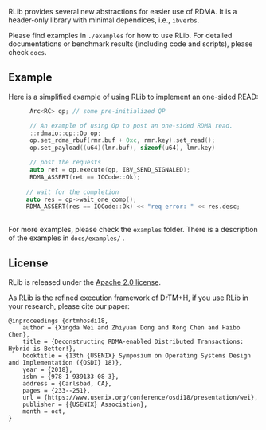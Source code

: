 RLib provides several new abstractions for easier use of RDMA.
It is a header-only library with minimal dependices, i.e., `ibverbs`. 

Please find examples in `./examples` for how to use RLib. 
For detailed documentations or benchmark results (including code and scripts),
please check `docs`. 

## Example

Here is a simplified example of using RLib to implement an one-sided READ:
```c++
      Arc<RC> qp; // some pre-initialized QP

      // An example of using Op to post an one-sided RDMA read.
      ::rdmaio::qp::Op op;
      op.set_rdma_rbuf(rmr.buf + 0xc, rmr.key).set_read();
      op.set_payload((u64)(lmr.buf), sizeof(u64), lmr.key)

      // post the requests
      auto ret = op.execute(qp, IBV_SEND_SIGNALED);
      RDMA_ASSERT(ret == IOCode::Ok);
    
     // wait for the completion
     auto res = qp->wait_one_comp();
     RDMA_ASSERT(res == IOCode::Ok) << "req error: " << res.desc;
     
```

For more examples, please check the `examples` folder. 
There is a description of the examples in `docs/examples/` .

## License

RLib is released under the [Apache 2.0 license](http://www.apache.org/licenses/LICENSE-2.0.html).

As RLib is the refined execution framework of DrTM+H,
if you use RLib in your research, please cite our paper:

    @inproceedings {drtmhosdi18,
        author = {Xingda Wei and Zhiyuan Dong and Rong Chen and Haibo Chen},
        title = {Deconstructing RDMA-enabled Distributed Transactions: Hybrid is Better!},
        booktitle = {13th {USENIX} Symposium on Operating Systems Design and Implementation ({OSDI} 18)},
        year = {2018},
        isbn = {978-1-939133-08-3},
        address = {Carlsbad, CA},
        pages = {233--251},
        url = {https://www.usenix.org/conference/osdi18/presentation/wei},
        publisher = {{USENIX} Association},
        month = oct,
    }
